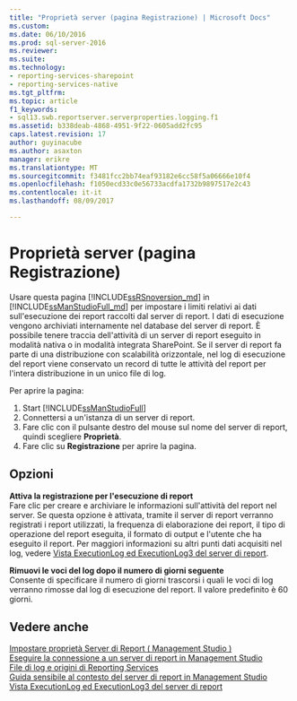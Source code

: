 ```yaml
---
title: "Proprietà server (pagina Registrazione) | Microsoft Docs"
ms.custom: 
ms.date: 06/10/2016
ms.prod: sql-server-2016
ms.reviewer: 
ms.suite: 
ms.technology:
- reporting-services-sharepoint
- reporting-services-native
ms.tgt_pltfrm: 
ms.topic: article
f1_keywords:
- sql13.swb.reportserver.serverproperties.logging.f1
ms.assetid: b338deab-4868-4951-9f22-0605add2fc95
caps.latest.revision: 17
author: guyinacube
ms.author: asaxton
manager: erikre
ms.translationtype: MT
ms.sourcegitcommit: f3481fcc2bb74eaf93182e6cc58f5a06666e10f4
ms.openlocfilehash: f1050ecd33c0e56733acdfa1732b9897517e2c43
ms.contentlocale: it-it
ms.lasthandoff: 08/09/2017

---
```

# <a name="server-properties-logging-page"></a>Proprietà  server (pagina Registrazione)
  Usare questa pagina [!INCLUDE[ssRSnoversion_md](../../includes/ssrsnoversion-md.md)] in [!INCLUDE[ssManStudioFull_md](../../includes/ssmanstudiofull-md.md)] per impostare i limiti relativi ai dati sull'esecuzione dei report raccolti dal server di report. I dati di esecuzione vengono archiviati internamente nel database del server di report. È possibile tenere traccia dell'attività di un server di report eseguito in modalità nativa o in modalità integrata SharePoint. Se il server di report fa parte di una distribuzione con scalabilità orizzontale, nel log di esecuzione del report viene conservato un record di tutte le attività del report per l'intera distribuzione in un unico file di log.  
  
 Per aprire la pagina:
 1) Start [!INCLUDE[ssManStudioFull](../../includes/ssmanstudiofull-md.md)]
 2) Connettersi a un'istanza di un server di report.
 3) Fare clic con il pulsante destro del mouse sul nome del server di report, quindi scegliere **Proprietà**. 
 4) Fare clic su **Registrazione** per aprire la pagina.  
  
## <a name="options"></a>Opzioni  
 **Attiva la registrazione per l'esecuzione di report**  
 Fare clic per creare e archiviare le informazioni sull'attività del report nel server. Se questa opzione è attivata, tramite il server di report verranno registrati i report utilizzati, la frequenza di elaborazione dei report, il tipo di operazione del report eseguita, il formato di output e l'utente che ha eseguito il report. Per maggiori informazioni su altri punti dati acquisiti nel log, vedere [Vista ExecutionLog ed ExecutionLog3 del server di report](../../reporting-services/report-server/report-server-executionlog-and-the-executionlog3-view.md).  
  
 **Rimuovi le voci del log dopo il numero di giorni seguente**  
 Consente di specificare il numero di giorni trascorsi i quali le voci di log verranno rimosse dal log di esecuzione del report. Il valore predefinito è 60 giorni.  
  
## <a name="see-also"></a>Vedere anche  
 [Impostare proprietà Server di Report &#40; Management Studio &#41;](../../reporting-services/tools/set-report-server-properties-management-studio.md)   
 [Eseguire la connessione a un server di report in Management Studio](../../reporting-services/tools/connect-to-a-report-server-in-management-studio.md)   
 [File di log e origini di Reporting Services](../../reporting-services/report-server/reporting-services-log-files-and-sources.md)   
 [Guida sensibile al contesto del server di report in Management Studio](../../reporting-services/tools/report-server-in-management-studio-f1-help.md)   
 [Vista ExecutionLog ed ExecutionLog3 del server di report](../../reporting-services/report-server/report-server-executionlog-and-the-executionlog3-view.md)  
  
  

